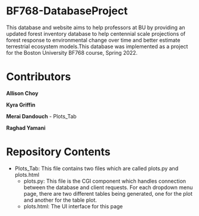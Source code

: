 # BF768-DatabaseProject

This database and website aims to help professors at BU by providing an updated forest inventory database to help centennial scale projections of forest response to environmental change over time and better estimate terrestrial ecosystem models.This database was implemented as a project for the Boston University BF768 course, Spring 2022.

# Contributors

**Allison Choy**

**Kyra Griffin**

**Merai Dandouch** - Plots_Tab 

**Raghad Yamani**

# Repository Contents

- Plots_Tab: This file contains two files which are called plots.py and plots.html
  - plots.py: This file is the CGI component which handles connection between the database and client requests. For each dropdown menu page, there are two different tables being generated, one for the plot and another for the table plot. 
  - plots.html: The UI interface for this page 
